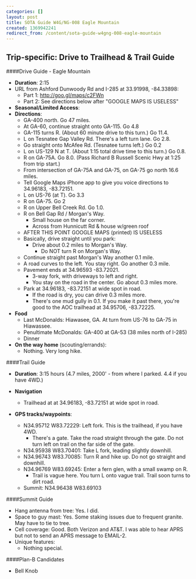 ```yaml
---
categories: []
layout: post
title: SOTA Guide W4G/NG-008 Eagle Mountain
created: 1369942241
redirect_from: /content/sota-guide-w4gng-008-eagle-mountain
---
```

Trip-specific: Drive to Trailhead & Trail Guide
--------------------------------------------------------
####Drive Guide - Eagle Mountain

* **Duration**: 2:15
* URL from Ashford Dunwoody Rd and I-285 at 33.91998, -84.33898: 
    * Part 1: http://goo.gl/maps/c2FWn
    * Part 2: See directions below after "GOOGLE MAPS IS USELESS"
* **Seasonal/Limited Access**:
* **Directions**:
    * GA-400 north.  Go 47 miles.
    * At GA-60, continue straight onto GA-115.  Go 4.8
    * GA-115 turns R.  (About 60 minute drive to this turn.) Go 11.4.
    * L on Tesnatee Gap Valley Rd. There's a left turn lane.  Go 2.8.
    * Go straight onto McAfee Rd. (Tesnatee turns left.)  Go 0.2
    * L on US-129 N at T. (About 1:15 total drive time to this turn.) Go 0.8.
    * R on GA-75A. Go 8.0.  (Pass Richard B Russell Scenic Hwy at 1:25 from trip start.)
    * From intersection of GA-75A and GA-75, on GA-75 go north 16.6 miles.
    * Tell Google Maps iPhone app to give you voice directions to 34.96183, -83.72151.
    * L on US-76 (at T).  Go 3.3
    * R on GA-75.  Go 2
    * R on Upper Bell Creek Rd.  Go 1.0.
    * R on Bell Gap Rd / Morgan's Way.
        * Small house on the far corner.
        * Across from Hunnicutt Rd & house w/green roof
    * AFTER THIS POINT GOOGLE MAPS (printed) IS USELESS
    * Basically, drive straight until you park:
        * Drive about 0.2 miles to Morgan's Way.  
            * Do NOT turn R on Morgan's Way.
    * Continue straight past Morgan's Way another 0.1 mile.
    * A road curves to the left.  You stay right. Go another 0.3 mile.
    * Pavement ends at 34.96593 -83.72021. 
        * 3-way fork, with driveways to left and right.  
        * You stay on the road in the center.  Go about 0.3 miles more.
    * Park at 34.96183, -83.72151 at wide spot in road.
        * If the road is dry, you can drive 0.3 miles more.  
        * There's one mud gully in 0.1.  If you make it past there, you're good to the AOC trailhead at 34.95706, -83.72225.
* **Food**
    * Last McDonalds: Hiawasee, GA. At turn from US-76 to GA-75 in Hiawassee.
    * Penultimate McDonalds: GA-400 at GA-53 (38 miles north of I-285)
    * Dinner
* **On the way home** (scouting/errands):
    * Nothing.  Very long hike.
    
####Trail Guide

* **Duration**: 3:15 hours (4.7 miles, 2000' - from where I parked.  4.4 if you have 4WD.)
* **Navigation**
    * Trailhead at at 34.96183, -83.72151 at wide spot in road.
        
* **GPS tracks/waypoints**:
    * N34.95712 W83.72229: Left fork.  This is the trailhead, if you have 4WD.
        * There's a gate.  Take the road straight through the gate.  Do not turn left on trail on the far side of the gate.
    * N34.95938 W83.70401: Take L fork, leading slightly downhill.
    * N34.96743 W83.70085: Turn R and hike up.  Do not go straight and downhill.
    * N34.96769 W83.69245: Enter a fern glen, with a small swamp on R.
        * Trail is vague here.  You turn L onto vague trail.  Trail soon turns to dirt road.
    * Summit: N34.96438 W83.69103
    
####Summit Guide

* Hang antenna from tree: Yes. I did.
* Space to guy mast:  Yes.  Some staking issues due to frequent granite. May have to tie to tree.
* Cell coverage: Good.  Both Verizon and AT&T.  I was able to hear APRS but not to send an APRS message to EMAIL-2.
* Unique features:
    * Nothing special.

####Plan-B Candidates

* Bell Knob
